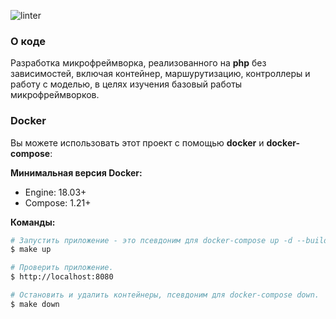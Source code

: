 ![linter](github.com/yulia633/my-mini-framework/workflows/linter/badge.svg)

### О коде

Разработка микрофреймворка, реализованного на **php** без зависимостей, включая контейнер, маршурутизацию, контроллеры и работу с моделью, в целях изучения базовый работы микрофреймворков.

### Docker

Вы можете использовать этот проект с помощью **docker** и **docker-compose**:

**Минимальная версия Docker:**

- Engine: 18.03+
- Compose: 1.21+

**Команды:**

```bash
# Запустить приложение - это псевдоним для docker-compose up -d --build.
$ make up

# Проверить приложение.
$ http://localhost:8080

# Остановить и удалить контейнеры, псевдоним для docker-compose down.
$ make down
```
